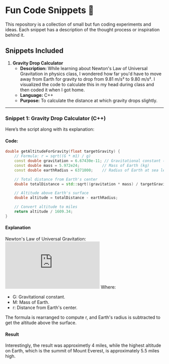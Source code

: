 # Fun Code Snippets 🚀

This repository is a collection of small but fun coding experiments and ideas. Each snippet has a description of the thought process or inspiration behind it.  

## Snippets Included
1. **Gravity Drop Calculator**
   - **Description:** While learning about Newton's Law of Universal Gravitation in physics class, I wondered how far you'd have to move away from Earth for gravity to drop from 9.81 m/s² to 9.80 m/s². I visualized the code to calculate this in my head during class and then coded it when I got home.  
   - **Language:** C++
   - **Purpose:** To calculate the distance at which gravity drops slightly.

---

### Snippet 1: Gravity Drop Calculator (C++)  
Here’s the script along with its explanation:

#### **Code:**

```cpp
double getAltitudeForGravity(float targetGravity) {
    // Formula: r = sqrt((G * m1) / g)
    const double gravitation = 6.67430e-11; // Gravitational constant (m³/kg/s²)
    const double mass = 5.972e24;          // Mass of Earth (kg)
    const double earthRadius = 6371000;    // Radius of Earth at sea level (meters)

    // Total distance from Earth's center
    double totalDistance = std::sqrt((gravitation * mass) / targetGravity);

    // Altitude above Earth's surface
    double altitude = totalDistance - earthRadius;

    // Convert altitude to miles
    return altitude / 1609.34;
} 
```

#### Explanation
Newton's Law of Universal Gravitation:
![Equation](https://latex.codecogs.com/png.latex?g%20%3D%20%5Cfrac%7BG%20%5Ccdot%20M%7D%7Br%5E2%7D)
Where:
- G: Gravitational constant.
- M: Mass of Earth.
- r: Distance from Earth's center.

The formula is rearranged to compute r, and Earth's radius is subtracted to get the altitude above the surface.

#### Result
Interestingly, the result was approximetly 4 miles, while the highest altitude on Earth, which is the summit of Mount Everest, is approximately 5.5 miles high.

